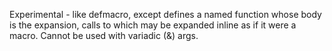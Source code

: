 Experimental - like defmacro, except defines a named function whose
  body is the expansion, calls to which may be expanded inline as if
  it were a macro. Cannot be used with variadic (&) args.